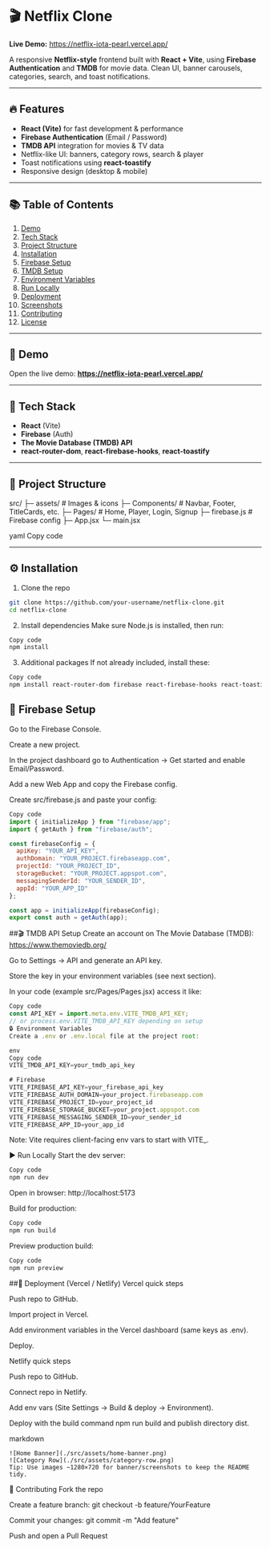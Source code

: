 # 🎬 Netflix Clone

**Live Demo:** https://netflix-iota-pearl.vercel.app/

A responsive **Netflix-style** frontend built with **React + Vite**, using **Firebase Authentication** and **TMDB** for movie data. Clean UI, banner carousels, categories, search, and toast notifications.

---

## 🔥 Features
- **React (Vite)** for fast development & performance  
- **Firebase Authentication** (Email / Password)  
- **TMDB API** integration for movies & TV data  
- Netflix-like UI: banners, category rows, search & player  
- Toast notifications using **react-toastify**  
- Responsive design (desktop & mobile)

---

## 📚 Table of Contents
1. [Demo](#-demo)  
2. [Tech Stack](#-tech-stack)  
3. [Project Structure](#-project-structure)  
4. [Installation](#-installation)  
5. [Firebase Setup](#-firebase-setup)  
6. [TMDB Setup](#-tmdb-setup)  
7. [Environment Variables](#-environment-variables)  
8. [Run Locally](#-run-locally)  
9. [Deployment](#-deployment)  
10. [Screenshots](#-screenshots)  
11. [Contributing](#-contributing)  
12. [License](#-license)

---

## 🎯 Demo
Open the live demo: **https://netflix-iota-pearl.vercel.app/**

---

## 🧰 Tech Stack
- **React** (Vite)  
- **Firebase** (Auth)  
- **The Movie Database (TMDB) API**  
- **react-router-dom**, **react-firebase-hooks**, **react-toastify**

---

## 📂 Project Structure
src/
├─ assets/ # Images & icons
├─ Components/ # Navbar, Footer, TitleCards, etc.
├─ Pages/ # Home, Player, Login, Signup
├─ firebase.js # Firebase config
├─ App.jsx
└─ main.jsx

yaml
Copy code

---

## ⚙️ Installation

1. Clone the repo
```bash
git clone https://github.com/your-username/netflix-clone.git
cd netflix-clone
```
2. Install dependencies
Make sure Node.js is installed, then run:

```bash
Copy code
npm install
```

3. Additional packages
If not already included, install these:

```bash
Copy code
npm install react-router-dom firebase react-firebase-hooks react-toastify
```

## 🔐 Firebase Setup
Go to the Firebase Console.

Create a new project.

In the project dashboard go to Authentication → Get started and enable Email/Password.

Add a new Web App and copy the Firebase config.

Create src/firebase.js and paste your config:

```javascript
Copy code
import { initializeApp } from "firebase/app";
import { getAuth } from "firebase/auth";

const firebaseConfig = {
  apiKey: "YOUR_API_KEY",
  authDomain: "YOUR_PROJECT.firebaseapp.com",
  projectId: "YOUR_PROJECT_ID",
  storageBucket: "YOUR_PROJECT.appspot.com",
  messagingSenderId: "YOUR_SENDER_ID",
  appId: "YOUR_APP_ID"
};

const app = initializeApp(firebaseConfig);
export const auth = getAuth(app);
```

##🎬 TMDB API Setup
Create an account on The Movie Database (TMDB): https://www.themoviedb.org/

Go to Settings → API and generate an API key.

Store the key in your environment variables (see next section).

In your code (example src/Pages/Pages.jsx) access it like:

```javascript
Copy code
const API_KEY = import.meta.env.VITE_TMDB_API_KEY;
// or process.env.VITE_TMDB_API_KEY depending on setup
🔒 Environment Variables
Create a .env or .env.local file at the project root:

env
Copy code
VITE_TMDB_API_KEY=your_tmdb_api_key

# Firebase
VITE_FIREBASE_API_KEY=your_firebase_api_key
VITE_FIREBASE_AUTH_DOMAIN=your_project.firebaseapp.com
VITE_FIREBASE_PROJECT_ID=your_project_id
VITE_FIREBASE_STORAGE_BUCKET=your_project.appspot.com
VITE_FIREBASE_MESSAGING_SENDER_ID=your_sender_id
VITE_FIREBASE_APP_ID=your_app_id
```

Note: Vite requires client-facing env vars to start with VITE_.

▶️ Run Locally
Start the dev server:

```bash
Copy code
npm run dev
```
Open in browser: http://localhost:5173

Build for production:

```bash
Copy code
npm run build
```
Preview production build:


```bash
Copy code
npm run preview
```

##🚀 Deployment (Vercel / Netlify)
Vercel quick steps

Push repo to GitHub.

Import project in Vercel.

Add environment variables in the Vercel dashboard (same keys as .env).

Deploy.

Netlify quick steps

Push repo to GitHub.

Connect repo in Netlify.

Add env vars (Site Settings → Build & deploy → Environment).

Deploy with the build command npm run build and publish directory dist.

markdown
```Copy code
![Home Banner](./src/assets/home-banner.png)
![Category Row](./src/assets/category-row.png)
Tip: Use images ~1280×720 for banner/screenshots to keep the README tidy.
```
🤝 Contributing
Fork the repo

Create a feature branch: git checkout -b feature/YourFeature

Commit your changes: git commit -m "Add feature"

Push and open a Pull Request
